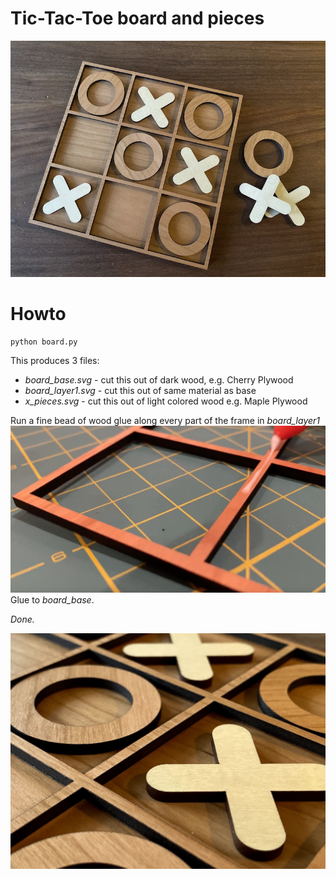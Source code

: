 # Tic-Tac-Toe board and pieces

![Board](https://github.com/dps/lasercut/blob/master/tictactoe/imgs/tictactoe.jpg?raw=true "Board")

# Howto

```
python board.py
```

This produces 3 files:

 - *board_base.svg* - cut this out of dark wood, e.g. Cherry Plywood
 - *board_layer1.svg* - cut this out of same material as base
 - *x_pieces.svg* - cut this out of light colored wood e.g. Maple Plywood

Run a fine bead of wood glue along every part of the frame in *board_layer1*
![Glue](https://github.com/dps/lasercut/blob/master/tictactoe/imgs/glue.png?raw=true "Glue")
Glue to *board_base*.

*Done.*

![Done](https://github.com/dps/lasercut/blob/master/tictactoe/imgs/tictac.jpg?raw=true "Done")
